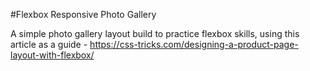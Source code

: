 #Flexbox Responsive Photo Gallery

A simple photo gallery layout build to practice flexbox skills, using this article as a guide - https://css-tricks.com/designing-a-product-page-layout-with-flexbox/
